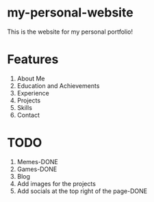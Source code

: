 # my-personal-website
This is the website for my personal portfolio!

# Features
1. About Me
2. Education and Achievements
3. Experience
4. Projects
5. Skills
6. Contact

# TODO
1. Memes-DONE
2. Games-DONE
3. Blog
4. Add images for the projects
5. Add socials at the top right of the page-DONE